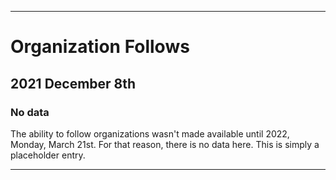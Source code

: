 
***

# Organization Follows

## 2021 December 8th

### No data

The ability to follow organizations wasn't made available until 2022, Monday, March 21st. For that reason, there is no data here. This is simply a placeholder entry.

***
